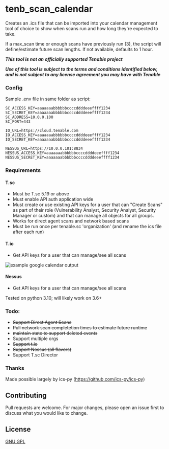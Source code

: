 # tenb_scan_calendar

Creates an .ics file that can be imported into your calendar management tool of choice to show when scans run and how long they're expected to take.

If a max_scan time or enough scans have previously run (3), the script will define/estimate future scan lengths.  If not available, defaults to 1 hour.

***This tool is not an officially supported Tenable project***

***Use of this tool is subject to the terms and conditions identified below, and is not subject to any license agreement you may have with Tenable***

### Config
Sample .env file in same folder as script:

```
SC_ACCESS_KEY=aaaaaaabbbbbbccccddddeeeffff1234  
SC_SECRET_KEY=aaaaaaabbbbbbccccddddeeeffff1234   
SC_ADDRESS=10.0.0.100  
SC_PORT=443  

IO_URL=https://cloud.tenable.com
IO_ACCESS_KEY=aaaaaaabbbbbbccccddddeeeffff1234
IO_SECRET_KEY=aaaaaaabbbbbbccccddddeeeffff1234

NESSUS_URL=https://10.0.0.101:8834
NESSUS_ACCESS_KEY=aaaaaaabbbbbbccccddddeeeffff1234
NESSUS_SECRET_KEY=aaaaaaabbbbbbccccddddeeeffff1234
```
### Requirements
#### T.sc
* Must be T.sc 5.19 or above
* Must enable API auth application wide
* Must create or use existing API keys for a user that can "Create Scans" as part of their role (Vulnerability Analyst, Security Analyst, Security Manager or custom) and that can manage all objects for all groups.
* Works for direct agent scans and network based scans
* Must be run once per tenable.sc 'organization' (and rename the ics file after each run)

#### T.io
* Get API keys for a user that can manage/see all scans

![example google calendar output](https://res.cloudinary.com/salted-security/image/upload/v1668117471/Github/tenb_google_calendar_visual.png)

#### Nessus
* Get API keys for a user that can manage/see all scans

Tested on python 3.10; will likely work on 3.6+

### Todo:
* ~~Support Direct Agent Scans~~
* ~~Pull network scan completetion times to estimate future runtime~~
* ~~maintain state to support deleted events~~
* Support multiple orgs
* ~~Support t.io~~
* ~~Support Nessus (all flavors)~~  
* Support T.sc Director

### Thanks
Made possible largely by ics-py (https://github.com/ics-py/ics-py)

## Contributing
Pull requests are welcome. For major changes, please open an issue first to discuss what you would like to change.


## License
[GNU GPL](https://choosealicense.com/licenses/gpl-3.0/)

